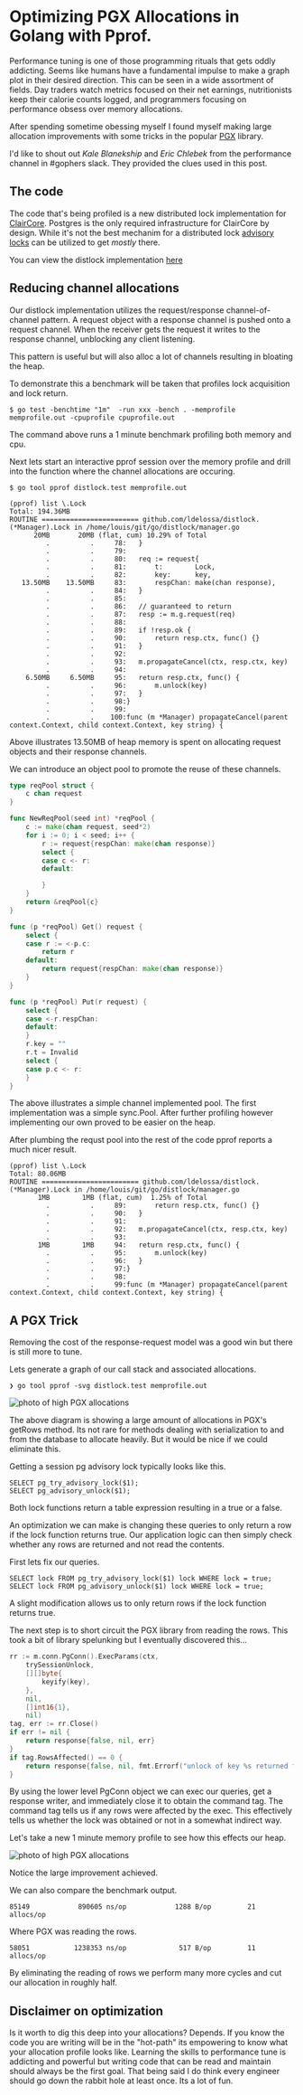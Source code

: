 # Optimizing PGX Allocations in Golang with Pprof.

Performance tuning is one of those programming rituals that gets oddly addicting. 
Seems like humans have a fundamental impulse to make a graph plot in their desired direction. 
This can be seen in a wide assortment of fields.
Day traders watch metrics focused on their net earnings, nutritionists keep their calorie counts logged, and programmers focusing on performance obsess over memory allocations.

After spending sometime obessing myself I found myself making large allocation improvements with some tricks in the popular [PGX](https://github.com/jackc/pgx) library.

I'd like to shout out *Kale Blanekship* and *Eric Chlebek* from the performance channel in #gophers slack. They provided the clues used in this post.

## The code

The code that's being profiled is a new distributed lock implementation for [ClairCore](https://github.com/quay/claircore/). 
Postgres is the only required infrastructure for ClairCore by design.
While it's not the best mechanim for a distributed lock [advisory locks](https://www.postgresql.org/docs/9.1/explicit-locking.html) can be utilized to get *mostly* there.

You can view the distlock implementation [here](https://github.com/ldelossa/distlock)

## Reducing channel allocations

Our distlock implementation utilizes the request/response channel-of-channel pattern.
A request object with a response channel is pushed onto a request channel. 
When the receiver gets the request it writes to the response channel, unblocking any client listening.

This pattern is useful but will also alloc a lot of channels resulting in bloating the heap.

To demonstrate this a benchmark will be taken that profiles lock acquisition and lock return. 

```shell
$ go test -benchtime "1m"  -run xxx -bench . -memprofile memprofile.out -cpuprofile cpuprofile.out
```
The command above runs a 1 minute benchmark profiling both memory and cpu.

Next lets start an interactive pprof session over the memory profile and drill into the function where the channel allocations are occuring.

```shell
$ go tool pprof distlock.test memprofile.out

(pprof) list \.Lock
Total: 194.36MB
ROUTINE ======================== github.com/ldelossa/distlock.(*Manager).Lock in /home/louis/git/go/distlock/manager.go
      20MB       20MB (flat, cum) 10.29% of Total
         .          .     78:	}
         .          .     79:
         .          .     80:	req := request{
         .          .     81:		t:        Lock,
         .          .     82:		key:      key,
   13.50MB    13.50MB     83:		respChan: make(chan response),
         .          .     84:	}
         .          .     85:
         .          .     86:	// guaranteed to return
         .          .     87:	resp := m.g.request(req)
         .          .     88:
         .          .     89:	if !resp.ok {
         .          .     90:		return resp.ctx, func() {}
         .          .     91:	}
         .          .     92:
         .          .     93:	m.propagateCancel(ctx, resp.ctx, key)
         .          .     94:
    6.50MB     6.50MB     95:	return resp.ctx, func() {
         .          .     96:		m.unlock(key)
         .          .     97:	}
         .          .     98:}
         .          .     99:
         .          .    100:func (m *Manager) propagateCancel(parent context.Context, child context.Context, key string) {
```

Above illustrates 13.50MB of heap memory is spent on allocating request objects and their response channels. 

We can introduce an object pool to promote the reuse of these channels. 

```go
type reqPool struct {
	c chan request
}

func NewReqPool(seed int) *reqPool {
	c := make(chan request, seed*2)
	for i := 0; i < seed; i++ {
		r := request{respChan: make(chan response)}
		select {
		case c <- r:
		default:

		}
	}
	return &reqPool{c}
}

func (p *reqPool) Get() request {
	select {
	case r := <-p.c:
		return r
	default:
		return request{respChan: make(chan response)}
	}
}

func (p *reqPool) Put(r request) {
	select {
	case <-r.respChan:
	default:
	}
	r.key = ""
	r.t = Invalid
	select {
	case p.c <- r:
	}
}
```

The above illustrates a simple channel implemented pool.
The first implementation was a simple sync.Pool.
After further profiling however implementing our own proved to be easier on the heap.

After plumbing the requst pool into the rest of the code pprof reports a much nicer result.

```
(pprof) list \.Lock
Total: 80.06MB
ROUTINE ======================== github.com/ldelossa/distlock.(*Manager).Lock in /home/louis/git/go/distlock/manager.go
       1MB        1MB (flat, cum)  1.25% of Total
         .          .     89:		return resp.ctx, func() {}
         .          .     90:	}
         .          .     91:
         .          .     92:	m.propagateCancel(ctx, resp.ctx, key)
         .          .     93:
       1MB        1MB     94:	return resp.ctx, func() {
         .          .     95:		m.unlock(key)
         .          .     96:	}
         .          .     97:}
         .          .     98:
         .          .     99:func (m *Manager) propagateCancel(parent context.Context, child context.Context, key string) {

```

## A PGX Trick

Removing the cost of the response-request model was a good win but there is still more to tune.

Lets generate a graph of our call stack and associated allocations.
```
❯ go tool pprof -svg distlock.test memprofile.out
```

![photo of high PGX allocations](/profile001.png)

The above diagram is showing a large amount of allocations in PGX's getRows method. 
Its not rare for methods dealing with serialization to and from the database to allocate heavily.
But it would be nice if we could eliminate this.

Getting a session pg advisory lock typically looks like this.
```
SELECT pg_try_advisory_lock($1);
SELECT pg_advisory_unlock($1);
```

Both lock functions return a table expression resulting in a true or a false. 

An optimization we can make is changing these queries to only return a row if the lock function returns true.
Our application logic can then simply check whether any rows are returned and not read the contents. 

First lets fix our queries.
```
SELECT lock FROM pg_try_advisory_lock($1) lock WHERE lock = true;
SELECT lock FROM pg_advisory_unlock($1) lock WHERE lock = true;
```

A slight modification allows us to only return rows if the lock function returns true.

The next step is to short circuit the PGX library from reading the rows. 
This took a bit of library spelunking but I eventually discovered this...

```go
rr := m.conn.PgConn().ExecParams(ctx,
    trySessionUnlock,
    [][]byte{
        keyify(key),
    },
    nil,
    []int16{1},
    nil)
tag, err := rr.Close()
if err != nil {
    return response{false, nil, err}
}
if tag.RowsAffected() == 0 {
    return response{false, nil, fmt.Errorf("unlock of key %s returned false", key)}
}
```

By using the lower level PgConn object we can exec our queries, get a response writer, and immediately close it to obtain the command tag.
The command tag tells us if any rows were affected by the exec. This effectively tells us whether the lock was obtained or not in a somewhat indirect way.

Let's take a new 1 minute memory profile to see how this effects our heap.

![photo of high PGX allocations](/profile002.png)

Notice the large improvement achieved.

We can also compare the benchmark output.

```
85149            890605 ns/op            1288 B/op         21 allocs/op
```
Where PGX was reading the rows.

```
58051           1238353 ns/op             517 B/op         11 allocs/op
```

By eliminating the reading of rows we perform many more cycles and cut our allocation in roughly half.

## Disclaimer on optimization

Is it worth to dig this deep into your allocations? Depends.
If you know the code you are writing will be in the "hot-path" its empowering to know what your allocation profile looks like.
Learning the skills to performance tune is addicting and powerful but writing code that can be read and maintain should always be the first goal.
That being said I do think every engineer should go down the rabbit hole at least once. Its a lot of fun.

